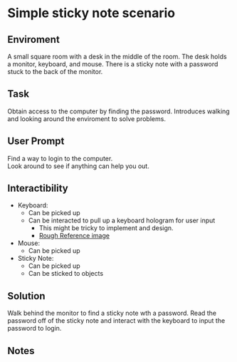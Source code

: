 # Simple sticky note scenario

## Enviroment
<p>A small square room with a desk in the middle of the room. The desk holds a monitor, keyboard, and mouse.
There is a sticky note with a password stuck to the back of the monitor.</p>

## Task
<p>Obtain access to the computer by finding the password. Introduces walking and looking around the enviroment to solve problems.</p>

## User Prompt
<p>Find a way to login to the computer.<br>
Look around to see if anything can help you out.</p>

## Interactibility
- Keyboard:
    - Can be picked up
    - Can be interacted to pull up a keyboard hologram for user input
        - This might be tricky to implement and design.
        - [Rough Reference image](https://i.pinimg.com/originals/ba/3a/56/ba3a5623d90e4f060328ab5b47239ccd.jpg)
- Mouse:
    - Can be picked up
- Sticky Note:
    - Can be picked up
    - Can be sticked to objects

## Solution
<p>Walk behind the monitor to find a sticky note wth a password. Read the password off of the sticky note and interact with the keyboard to input the password to login.</p>

## Notes
